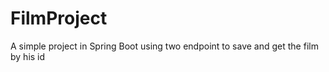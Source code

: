 # FilmProject
A simple project in Spring Boot using two endpoint to save and get the film by his id 
